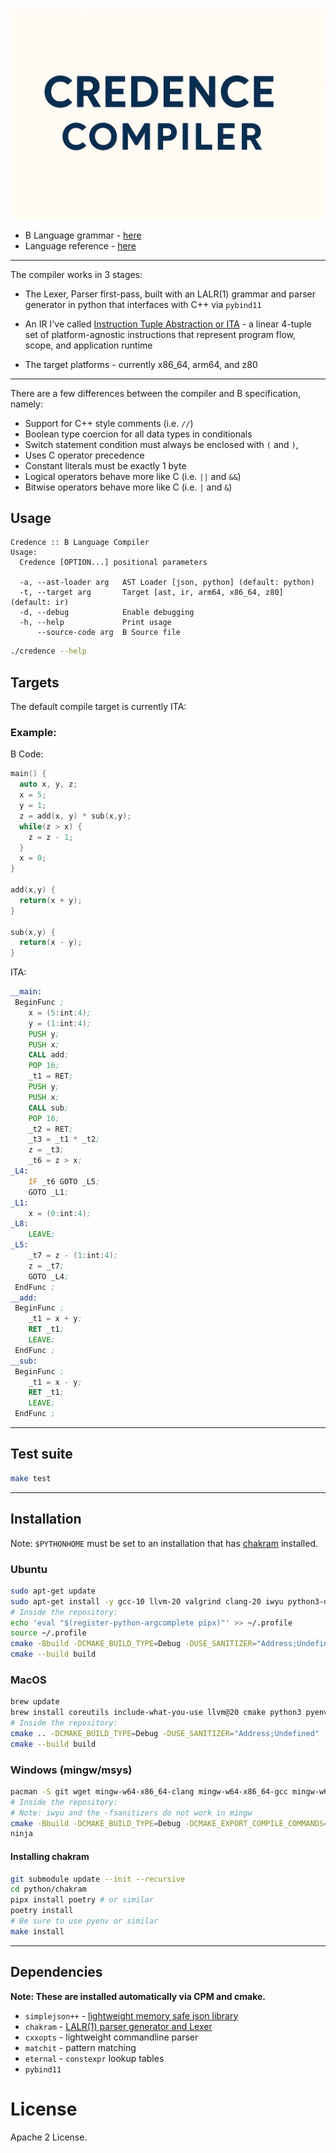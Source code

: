 <div align="center">
  <img src="docs/images/credence-compiler-logo.png" width="800px" alt="credence"> </img>
</div>

* B Language grammar - [here](https://github.com/jahan-addison/chakram/blob/master/chakram/grammar.lark)
* Language reference - [here](https://www.nokia.com/bell-labs/about/dennis-m-ritchie/btut.pdf)

---

The compiler works in 3 stages:

* The Lexer, Parser first-pass, built with an LALR(1) grammar and parser generator in python that interfaces with C++ via `pybind11`
* An IR I've called [Instruction Tuple Abstraction or ITA](credence/ir/README.md) - a linear 4-tuple set of platform-agnostic instructions that represent program flow, scope, and application runtime

* The target platforms - currently x86_64, arm64, and z80

---

There are a few differences between the compiler and B specification, namely:

* Support for C++ style comments (i.e. `//`)
* Boolean type coercion for all data types in conditionals
* Switch statement condition must always be enclosed with `(` and `)`,
* Uses C operator precedence
* Constant literals must be exactly 1 byte
* Logical operators behave more like C (i.e. `||` and `&&`)
* Bitwise operators behave more like C (i.e. `|` and `&`)

## Usage

```
Credence :: B Language Compiler
Usage:
  Credence [OPTION...] positional parameters

  -a, --ast-loader arg   AST Loader [json, python] (default: python)
  -t, --target arg       Target [ast, ir, arm64, x86_64, z80] (default: ir)
  -d, --debug            Enable debugging
  -h, --help             Print usage
      --source-code arg  B Source file
```

```bash
./credence --help
```

## Targets

The default compile target is currently ITA:

### Example:

B Code:

```C
main() {
  auto x, y, z;
  x = 5;
  y = 1;
  z = add(x, y) * sub(x,y);
  while(z > x) {
    z = z - 1;
  }
  x = 0;
}

add(x,y) {
  return(x + y);
}

sub(x,y) {
  return(x - y);
}
```

ITA:


```asm
__main:
 BeginFunc ;
    x = (5:int:4);
    y = (1:int:4);
    PUSH y;
    PUSH x;
    CALL add;
    POP 16;
    _t1 = RET;
    PUSH y;
    PUSH x;
    CALL sub;
    POP 16;
    _t2 = RET;
    _t3 = _t1 * _t2;
    z = _t3;
    _t6 = z > x;
_L4:
    IF _t6 GOTO _L5;
    GOTO _L1;
_L1:
    x = (0:int:4);
_L8:
    LEAVE;
_L5:
    _t7 = z - (1:int:4);
    z = _t7;
    GOTO _L4;
 EndFunc ;
__add:
 BeginFunc ;
    _t1 = x + y;
    RET _t1;
    LEAVE;
 EndFunc ;
__sub:
 BeginFunc ;
    _t1 = x - y;
    RET _t1;
    LEAVE;
 EndFunc ;

```


---

## Test suite

```bash
make test
```

---

## Installation

Note: `$PYTHONHOME` must be set to an installation that has [chakram](https://github.com/jahan-addison/chakram) installed.


### Ubuntu

```bash
sudo apt-get update
sudo apt-get install -y gcc-10 llvm-20 valgrind clang-20 iwyu python3-dev cppcheck clang-tidy pipx
# Inside the repository:
echo 'eval "$(register-python-argcomplete pipx)"' >> ~/.profile
source ~/.profile
cmake -Bbuild -DCMAKE_BUILD_TYPE=Debug -DUSE_SANITIZER="Address;Undefined" -DCMAKE_EXPORT_COMPILE_COMMANDS=ON
cmake --build build
```

### MacOS

```bash
brew update
brew install coreutils include-what-you-use llvm@20 cmake python3 pyenv
# Inside the repository:
cmake .. -DCMAKE_BUILD_TYPE=Debug -DUSE_SANITIZER="Address;Undefined" -DCMAKE_EXPORT_COMPILE_COMMANDS=ON
cmake --build build
```

### Windows (mingw/msys)

```bash
pacman -S git wget mingw-w64-x86_64-clang mingw-w64-x86_64-gcc mingw-w64-x86_64-ninja mingw-w64-x86_64-cmake make mingw-w64-x86_64-python3 autoconf libtool
# Inside the repository:
# Note: iwyu and the -fsanitizers do not work in mingw
cmake -Bbuild -DCMAKE_BUILD_TYPE=Debug -DCMAKE_EXPORT_COMPILE_COMMANDS=ON
ninja
```

#### Installing chakram

```bash
git submodule update --init --recursive
cd python/chakram
pipx install poetry # or similar
poetry install
# Be sure to use pyenv or similar
make install
```

---

## Dependencies

**Note: These are installed automatically via CPM and cmake.**

* `simplejson++` - [lightweight memory safe json library](https://github.com/jahan-addison/simplejson)
* `chakram` - [LALR(1) parser generator and Lexer](https://github.com/jahan-addison/chakram)
* `cxxopts` - lightweight commandline parser
* `matchit` - pattern matching
* `eternal` - `constexpr` lookup tables
* `pybind11`

# License

Apache 2 License.
